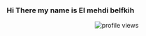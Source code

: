 ### Hi There my name is El mehdi belfkih


<p align="center"> <img src="https://komarev.com/ghpvc/?username=mehdibelfkih&label=Profile%20views&color=0e75b6&style=flat" alt='profile views' /> </p>